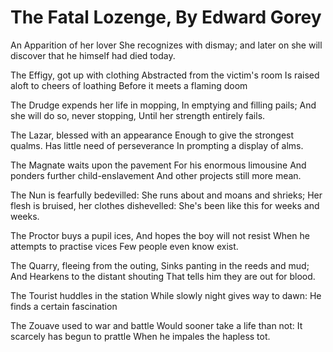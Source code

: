 # The Fatal Lozenge, By Edward Gorey

An Apparition of her lover She recognizes with dismay;
and later on she will discover that he himself had died today.

The Effigy, got up with clothing 
Abstracted from the victim's room
Is raised aloft to cheers of loathing 
Before it meets a flaming doom

The Drudge expends her life in mopping,
In emptying and filling pails; 
And she will do so, never stopping,
Until her strength entirely fails.

The Lazar, blessed with an appearance
Enough to give the strongest qualms.
Has little need of perseverance
In prompting a display of alms.

The Magnate waits upon the pavement
For his enormous limousine
And ponders further child-enslavement
And other projects still more mean. 

The Nun is fearfully bedevilled:
She runs about and moans and shrieks;
Her flesh is bruised, her clothes dishevelled:
She's been like this for weeks and weeks.  

The Proctor buys a pupil ices,
  And hopes the boy will not resist
When he attempts to practise vices
  Few people even know exist.  

The Quarry, fleeing from the outing,
  Sinks panting in the reeds and mud;
And Hearkens to the distant shouting
  That tells him they are out for blood.

The Tourist huddles in the station
While slowly night gives way to dawn:
He finds a certain fascination  

The Zouave used to war and battle
Would sooner take a life than not:
It scarcely has begun to prattle
When he impales the hapless tot.


